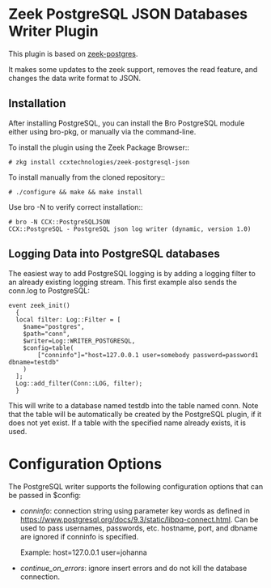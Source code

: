 Zeek PostgreSQL JSON Databases Writer Plugin
============================================

This plugin is based on [zeek-postgres](https://github.com/0xxon/zeek-postgresql).

It makes some updates to the zeek support, removes the read feature, and changes
the data write format to JSON.

Installation
------------

After installing PostgreSQL, you can install the Bro PostgreSQL module
either using bro-pkg, or manually via the command-line.

To install the plugin using the Zeek Package Browser::

```console
# zkg install ccxtechnologies/zeek-postgresql-json
```

To install manually from the cloned repository::

```console
# ./configure && make && make install
```

Use bro -N to verify correct installation::

```console
# bro -N CCX::PostgreSQLJSON
CCX::PostgreSQL - PostgreSQL json log writer (dynamic, version 1.0)
```

Logging Data into PostgreSQL databases
--------------------------------------

The easiest way to add PostgreSQL logging is by adding a logging filter to an
already existing logging stream. This first example also sends the conn.log
to PostgreSQL:

```zeek
event zeek_init()
  {
  local filter: Log::Filter = [
  	$name="postgres",
	$path="conn",
	$writer=Log::WRITER_POSTGRESQL,
	$config=table(
		["conninfo"]="host=127.0.0.1 user=somebody password=password1 dbname=testdb"
	)
  ];
  Log::add_filter(Conn::LOG, filter);
  }
```

This will write to a database named testdb into the table named conn. Note that
the table will be automatically be created by the PostgreSQL plugin, if it does
not yet exist. If a table with the specified name already exists, it is used.

Configuration Options
=====================

The PostgreSQL writer supports the following configuration options that can be
passed in $config:

- *conninfo*: connection string using parameter key words as defined in
  https://www.postgresql.org/docs/9.3/static/libpq-connect.html. Can be used
  to pass usernames, passwords, etc. hostname, port, and dbname are ignored if
  conninfo is specified.

  Example: host=127.0.0.1 user=johanna

- *continue_on_errors*: ignore insert errors and do not kill the database
  connection.
